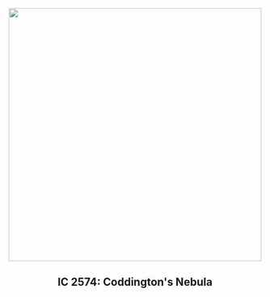 
<p align="center"><img src="https://apod.nasa.gov/apod/image/2502/289_lorand_fenyes_coddington_ic2574_nagy1024.jpg" width="500" height="500"></p>
<h2 align="center"> IC 2574: Coddington's Nebula </h2>
